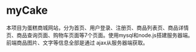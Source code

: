 # myCake
本项目为蛋糕商城网站，分为首页、用户登录、注册页、商品列表页、商品详情页、商品查询页面、购物车页面等7个页面。使用mysql和node.js搭建服务器端。前端商品图片、文字等信息全部是通过 ajax从服务器端获取。